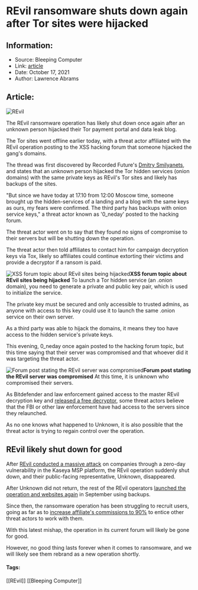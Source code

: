 # REvil ransomware shuts down again after Tor sites were hijacked
### 

## Information:
+ Source: Bleeping Computer
+ Link: [article](https://www.bleepingcomputer.com/news/security/revil-ransomware-shuts-down-again-after-tor-sites-were-hijacked/)
+ Date: October 17, 2021
+ Author: Lawrence Abrams


## Article:
![REvil](https://www.bleepstatic.com/content/hl-images/2021/07/02/REVIL-headpic.jpg)


The REvil ransomware operation has likely shut down once again after an unknown person hijacked their Tor payment portal and data leak blog.


The Tor sites went offline earlier today, with a threat actor affiliated with the REvil operation posting to the XSS hacking forum that someone hijacked the gang's domains.


The thread was first discovered by Recorded Future's [Dmitry Smilyanets](https://twitter.com/ddd1ms), and states that an unknown person hijacked the Tor hidden services (onion domains) with the same private keys as REvil's Tor sites and likely has backups of the sites.


"But since we have today at 17.10 from 12:00 Moscow time, someone brought up the hidden-services of a landing and a blog with the same keys as ours, my fears were confirmed. The third party has backups with onion service keys," a threat actor known as '0\_neday' posted to the hacking forum.


The threat actor went on to say that they found no signs of compromise to their servers but will be shutting down the operation. 


The threat actor then told affiliates to contact him for campaign decryption keys via Tox, likely so affiliates could continue extorting their victims and provide a decryptor if a ransom is paid.



![XSS forum topic about REvil sites being hijacked](https://www.bleepstatic.com/images/news/ransomware/r/revil/tor-servers-hijack/forum-post-1.jpg)**XSS forum topic about REvil sites being hijacked**
To launch a Tor hidden service (an .onion domain), you need to generate a private and public key pair, which is used to initialize the service.


The private key must be secured and only accessible to trusted admins, as anyone with access to this key could use it to launch the same .onion service on their own server.


As a third party was able to hijack the domains, it means they too have access to the hidden service's private keys.


This evening, 0\_neday once again posted to the hacking forum topic, but this time saying that their server was compromised and that whoever did it was targeting the threat actor.



![Forum post stating the REvil server was compromised](https://www.bleepstatic.com/images/news/ransomware/r/revil/tor-servers-hijack/forum-post-2.jpg)**Forum post stating the REvil server was compromised**
At this time, it is unknown who compromised their servers.


As Bitdefender and law enforcement gained access to the master REvil decryption key and [released a free decryptor](https://www.bleepingcomputer.com/news/security/free-revil-ransomware-master-decrypter-released-for-past-victims/), some threat actors believe that the FBI or other law enforcement have had access to the servers since they relaunched.


As no one knows what happened to Unknown, it is also possible that the threat actor is trying to regain control over the operation.


REvil likely shut down for good
-------------------------------


After [REvil conducted a massive attack](https://www.bleepingcomputer.com/news/security/revil-ransomware-hits-1-000-plus-companies-in-msp-supply-chain-attack/) on companies through a zero-day vulnerability in the Kaseya MSP platform, the REvil operation suddenly shut down, and their public-facing representative, Unknown, disappeared.


After Unknown did not return, the rest of the REvil operators [launched the operation and websites again](https://www.bleepingcomputer.com/news/security/revil-ransomware-is-back-in-full-attack-mode-and-leaking-data/) in September using backups.


Since then, the ransomware operation has been struggling to recruit users, going as far as to [increase affiliate's commissions to 90%](https://twitter.com/y_advintel/status/1446528895537356825) to entice other threat actors to work with them.


With this latest mishap, the operation in its current forum will likely be gone for good.


However, no good thing lasts forever when it comes to ransomware, and we will likely see them rebrand as a new operation shortly.




#### Tags:
[[REvil]] [[Bleeping Computer]]
